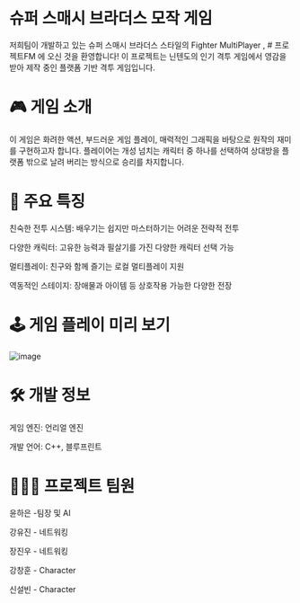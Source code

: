 # 슈퍼 스매시 브라더스 모작 게임

저희팀이 개발하고 있는 슈퍼 스매시 브라더스 스타일의 Fighter MultiPlayer , # 프로젝트FM 에 오신 것을 환영합니다! 이 프로젝트는 닌텐도의 인기 격투 게임에서 영감을 받아 제작 중인 플랫폼 기반 격투 게임입니다.

# 🎮 게임 소개

이 게임은 화려한 액션, 부드러운 게임 플레이, 매력적인 그래픽을 바탕으로 원작의 재미를 구현하고자 합니다. 플레이어는 개성 넘치는 캐릭터 중 하나를 선택하여 상대방을 플랫폼 밖으로 날려 버리는 방식으로 승리를 차지합니다.

# 🚀 주요 특징

친숙한 전투 시스템: 배우기는 쉽지만 마스터하기는 어려운 전략적 전투

다양한 캐릭터: 고유한 능력과 필살기를 가진 다양한 캐릭터 선택 가능

멀티플레이: 친구와 함께 즐기는 로컬 멀티플레이 지원

역동적인 스테이지: 장애물과 아이템 등 상호작용 가능한 다양한 전장

# 🕹️ 게임 플레이 미리 보기

![image](https://github.com/user-attachments/assets/680e92fc-d6a5-461c-9615-ddbf620a7979)



# 🛠️ 개발 정보

게임 엔진: 언리얼 엔진

개발 언어: C++, 블루프린트 



# 👨‍👩‍👦 프로젝트 팀원

윤하은 -팀장 및 AI

강유진 - 네트워킹

장진우 - 네트워킹

강창훈 - Character

신설빈 - Character
